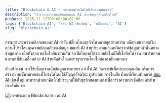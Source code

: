 ```yaml
---
title: "Blockchain & AI – การผสานเทคโนโลยีเพื่ออนาคตธุรกิจ"
description: "สำรวจการผสานบล็อกเชนและ AI สำหรับธุรกิจในเชียงใหม่"
pubDate: 2025-11-12T00:00:00+07:00
tags: ['Blockchain AI', 'สอน AI เชียงใหม่', 'บล็อกเชน', 'AI']
slug: "blockchain-ai"
---
```

การผสานระหว่างบล็อกเชนและ AI กำลังเปลี่ยนโฉมธุรกิจในหลายอุตสาหกรรม บล็อกเชนช่วยเสริมความโปร่งใสและความปลอดภัยของข้อมูล ขณะที่ AI ช่วยประมวลผลและวิเคราะห์ข้อมูลเหล่านั้นอย่างชาญฉลาด เมื่อทั้งสองเทคโนโลยีมารวมกัน จะเปิดโอกาสให้ระบบอัตโนมัติที่เชื่อถือได้ เช่น สมาร์ทคอนแทรกต์ที่ขับเคลื่อนด้วย AI ช่วยตัดสินใจและทำธุรกรรมโดยไม่ต้องอาศัยคนกลาง

ตัวอย่างเช่น การใช้บล็อกเชนเก็บข้อมูลการเกษตร แล้วให้ AI วิเคราะห์เพื่อทำนายผลผลิต หรือการสร้างระบบซัพพลายเชนที่โปร่งใสโดยใช้สัญญาอัจฉริยะ ผู้ประกอบการในเชียงใหม่ที่เรียนกับคอร์ส [สอน AI เชียงใหม่](https://www.aiunlockinnovations.com/) สามารถนำแนวคิดนี้ไปประยุกต์ใช้กับธุรกิจของตนเองเพื่อสร้างความน่าเชื่อถือและเพิ่มประสิทธิภาพ

![ภาพประกอบ Blockchain และ AI](blockchain-ai.jpg "Blockchain และ AI")
